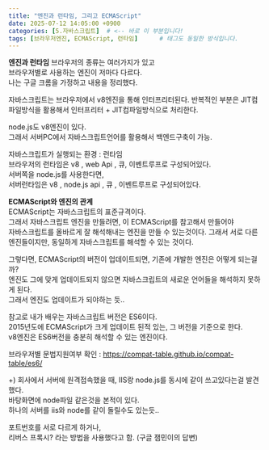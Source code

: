 ```yaml
---
title: "엔진과 런타임, 그리고 ECMAScript"
date: 2025-07-12 14:05:00 +0900
categories: [5.자바스크립트]  # <-- 바로 이 부분입니다!
tags: [브라우저엔진, ECMAScript, 런타임]      # 태그도 동일한 방식입니다.
---  
```

**엔진과 런타임**
브라우저의 종류는 여러가지가 있고  
브라우저별로 사용하는 엔진이 저마다 다르다.  
나는 구글 크롬을 가정하고 내용을 정리했다.  

자바스크립트는 브라우저에서 v8엔진을 통해 인터프리터된다.
반복적인 부분은 JIT컴파일방식을 활용해서 인터프리터 + JIT컴파일방식으로 처리한다.  

node.js도 v8엔진이 있다.  
그래서 서버PC에서 자바스크립트언어를 활용해서 백엔드구축이 가능.  

자바스크립트가 실행되는 환경 : 런타임  
브라우저의 런타임은 v8 , web Api , 큐, 이벤트루프로 구성되어있다.  
서버쪽을 node.js를 사용한다면,  
서버런타임은 v8 , node.js api , 큐 , 이벤트루프로 구성되어있다.

**ECMAScript와 엔진의 관계**  
ECMAScript는 자바스크립트의 표준규격이다.  
그래서 자바스크립트 엔진을 만들려면, 이 ECMAScript를 참고해서 만들어야  
자바스크립트를 올바르게 잘 해석해내는 엔진을 만들 수 있는것이다.
그래서 서로 다른 엔진들이지만, 동일하게 자바스크립트를 해석할 수 있는 것이다.  

그렇다면, ECMAScript의 버전이 업데이트되면, 기존에 개발한 엔진은 어떻게 되는걸까?  
엔진도 그에 맞게 업데이트되지 않으면 자바스크립트의 새로운 언어들을 해석하지 못하게 된다.  
그래서 엔진도 업데이트가 되야하는 듯..  

참고로 내가 배우는 자바스크립트 버전은 ES6이다.  
2015년도에 ECMAScript가 크게 업데이트 된적 있는, 그 버전을 기준으로 한다.  
v8엔진은 ES6버전을 충분히 해석할 수 있는 엔진이다.

브라우저별 문법지원여부 확인 : https://compat-table.github.io/compat-table/es6/

+)
회사에서 서버에 원격접속했을 때, IIS랑 node.js를 동시에 같이 쓰고있다는걸 발견했다.  
바탕화면에 node파일 같은것을 본적이 있다.  
하나의 서버를 iis와 node를 같이 돌릴수도 있는듯..  

포트번호를 서로 다르게 하거나,  
리버스 프록시? 라는 방법을 사용했다고 함. (구글 잼민이의 답변)